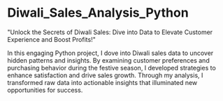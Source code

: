 # Diwali_Sales_Analysis_Python
"Unlock the Secrets of Diwali Sales: Dive into Data to Elevate Customer Experience and Boost Profits!"

In this engaging Python project, I dove into Diwali sales data to uncover hidden patterns and insights. By examining customer preferences and purchasing behavior during the festive season, I developed strategies to enhance satisfaction and drive sales growth. Through my analysis, I transformed raw data into actionable insights that illuminated new opportunities for success.
